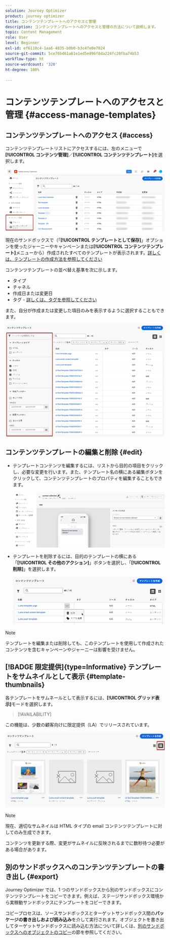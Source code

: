 ```yaml
---
solution: Journey Optimizer
product: journey optimizer
title: コンテンツテンプレートへのアクセスと管理
description: コンテンツテンプレートへのアクセスと管理の方法について説明します。
topic: Content Management
role: User
level: Beginner
exl-id: ef6110c4-1aa6-4835-b0b0-b3c4fe0e7024
source-git-commit: 5ce76bd61a61e1ed5e896f8da224fc20fba74b53
workflow-type: ht
source-wordcount: '320'
ht-degree: 100%

---
```


# コンテンツテンプレートへのアクセスと管理 {#access-manage-templates}

## コンテンツテンプレートへのアクセス {#access}

コンテンツテンプレートリストにアクセスするには、左のメニューで&#x200B;**[!UICONTROL コンテンツ管理]**／**[!UICONTROL コンテンツテンプレート]**&#x200B;を選択します。

![](assets/content-template-list.png)

現在のサンドボックスで（「**[!UICONTROL テンプレートとして保存]**」オプションを使ったジャーニーやキャンペーンまたは&#x200B;**[!UICONTROL コンテンツテンプレート]**&#x200B;メニューから）作成されたすべてのテンプレートが表示されます。[詳しくは、テンプレートの作成方法を参照してください](#create-content-templates)

コンテンツテンプレートの並べ替え基準を次に示します。
* タイプ
* チャネル
* 作成日または変更日
* タグ - [詳しくは、タグを参照してください](../start/search-filter-categorize.md#tags)

また、自分が作成または変更した項目のみを表示するように選択することもできます。

![](assets/content-template-list-filters.png)

## コンテンツテンプレートの編集と削除 {#edit}

* テンプレートコンテンツを編集するには、リストから目的の項目をクリックし、必要な変更を行います。また、テンプレート名の横にある編集ボタンをクリックして、コンテンツテンプレートのプロパティを編集することもできます。

  ![](assets/content-template-edit.png)

* テンプレートを削除するには、目的のテンプレートの横にある「**[!UICONTROL その他のアクション]**」ボタンを選択し、「**[!UICONTROL 削除]**」を選択します。

  ![](assets/content-template-list-delete.png)

>[!NOTE]
>
>テンプレートを編集または削除しても、このテンプレートを使用して作成されたコンテンツを含むキャンペーンやジャーニーは影響を受けません。

## [!BADGE 限定提供]{type=Informative} テンプレートをサムネイルとして表示 {#template-thumbnails}

各テンプレートをサムネールとして表示するには、**[!UICONTROL グリッド表示]**&#x200B;モードを選択します。

>[!AVAILABILITY]
>
この機能は、少数の顧客向けに限定提供（LA）でリリースされています。

![](assets/content-template-grid-view.png)

>[!NOTE]
>
現在、適切なサムネイルは HTML タイプの email コンテンツテンプレートに対してのみ生成できます。

コンテンツを更新する際、変更がサムネイルに反映されるまでに数秒待つ必要がある場合があります。

## 別のサンドボックスへのコンテンツテンプレートの書き出し {#export}

Journey Optimizer では、1 つのサンドボックスから別のサンドボックスにコンテンツテンプレートをコピーできます。例えば、ステージサンドボックス環境から実稼動サンドボックスにテンプレートをコピーできます。

コピープロセスは、ソースサンドボックスとターゲットサンドボックス間の&#x200B;**パッケージの書き出しおよび読み込み**&#x200B;を介して実行されます。オブジェクトを書き出してターゲットサンドボックスに読み込む方法について詳しくは、[別のサンドボックスへのオブジェクトのコピー](../configuration/copy-objects-to-sandbox.md)の節を参照してください。
